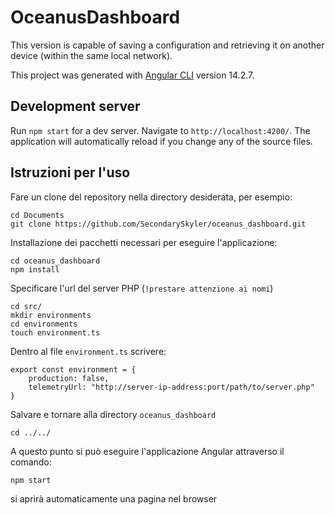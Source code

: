 # OceanusDashboard

This version is capable of saving a configuration and retrieving it on another device (within the same local network).

This project was generated with [Angular CLI](https://github.com/angular/angular-cli) version 14.2.7.

## Development server

Run `npm start` for a dev server. Navigate to `http://localhost:4200/`. The application will automatically reload if you change any of the source files.

## Istruzioni per l'uso
Fare un clone del repository nella directory desiderata, per esempio: <br />
```
cd Documents
git clone https://github.com/SecondarySkyler/oceanus_dashboard.git
```
Installazione dei pacchetti necessari per eseguire l'applicazione: <br />
```
cd oceanus_dashboard
npm install
```
Specificare l'url del server PHP (`!prestare attenzione ai nomi`)
```
cd src/
mkdir environments
cd environments
touch environment.ts
```
Dentro al file `environment.ts` scrivere:
```
export const environment = {
    production: false,
    telemetryUrl: "http://server-ip-address:port/path/to/server.php"
}
```
Salvare e tornare alla directory ``oceanus_dashboard``
```
cd ../../
```
A questo punto si può eseguire l'applicazione Angular attraverso il comando:
```
npm start
```
si aprirà automaticamente una pagina nel browser

